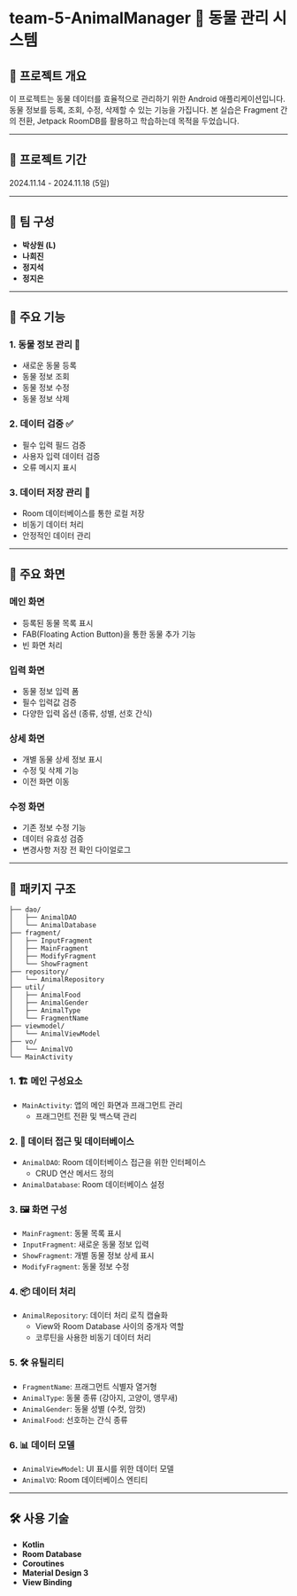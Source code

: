 # team-5-AnimalManager 🐾 동물 관리 시스템

## 📌 프로젝트 개요
이 프로젝트는 동물 데이터를 효율적으로 관리하기 위한 Android 애플리케이션입니다.  
동물 정보를 등록, 조회, 수정, 삭제할 수 있는 기능을 가집니다.
본 실습은 Fragment 간의 전환, Jetpack RoomDB를 활용하고 학습하는데 목적을 두었습니다.

---

## 📅 프로젝트 기간
2024.11.14 - 2024.11.18 (5일)

---

## 👥 팀 구성
- **박상원 (L)**
- **나희진**
- **정지석**
- **정지은**

---

## 🌟 주요 기능
### 1. 동물 정보 관리 💾
- 새로운 동물 등록
- 동물 정보 조회
- 동물 정보 수정
- 동물 정보 삭제

### 2. 데이터 검증 ✅
- 필수 입력 필드 검증
- 사용자 입력 데이터 검증
- 오류 메시지 표시

### 3. 데이터 저장 관리 💽
- Room 데이터베이스를 통한 로컬 저장
- 비동기 데이터 처리
- 안정적인 데이터 관리

---

## 📱 주요 화면
### 메인 화면
- 등록된 동물 목록 표시  
- FAB(Floating Action Button)을 통한 동물 추가 기능  
- 빈 화면 처리  

### 입력 화면
- 동물 정보 입력 폼  
- 필수 입력값 검증  
- 다양한 입력 옵션 (종류, 성별, 선호 간식)  

### 상세 화면
- 개별 동물 상세 정보 표시  
- 수정 및 삭제 기능  
- 이전 화면 이동  

### 수정 화면
- 기존 정보 수정 기능  
- 데이터 유효성 검증  
- 변경사항 저장 전 확인 다이얼로그  

---

## 📁 패키지 구조
~~~
├── dao/
│   ├── AnimalDAO
│   └── AnimalDatabase
├── fragment/
│   ├── InputFragment
│   ├── MainFragment
│   ├── ModifyFragment
│   └── ShowFragment
├── repository/
│   └── AnimalRepository
├── util/
│   ├── AnimalFood
│   ├── AnimalGender
│   ├── AnimalType
│   └── FragmentName
├── viewmodel/
│   └── AnimalViewModel
├── vo/
│   └── AnimalVO
└── MainActivity
~~~

### 1. 🏗 메인 구성요소
- `MainActivity`: 앱의 메인 화면과 프래그먼트 관리  
  - 프래그먼트 전환 및 백스택 관리  

### 2. 📑 데이터 접근 및 데이터베이스
- `AnimalDAO`: Room 데이터베이스 접근을 위한 인터페이스  
  - CRUD 연산 메서드 정의  
- `AnimalDatabase`: Room 데이터베이스 설정
  
### 3. 🖼 화면 구성
- `MainFragment`: 동물 목록 표시  
- `InputFragment`: 새로운 동물 정보 입력  
- `ShowFragment`: 개별 동물 정보 상세 표시  
- `ModifyFragment`: 동물 정보 수정  

### 4. 📦 데이터 처리
- `AnimalRepository`: 데이터 처리 로직 캡슐화  
  - View와 Room Database 사이의 중개자 역할  
  - 코루틴을 사용한 비동기 데이터 처리  

### 5. 🛠 유틸리티
- `FragmentName`: 프래그먼트 식별자 열거형  
- `AnimalType`: 동물 종류 (강아지, 고양이, 앵무새)  
- `AnimalGender`: 동물 성별 (수컷, 암컷)  
- `AnimalFood`: 선호하는 간식 종류  

### 6. 📊 데이터 모델
- `AnimalViewModel`: UI 표시를 위한 데이터 모델  
- `AnimalVO`: Room 데이터베이스 엔티티  

---

## 🛠 사용 기술
- **Kotlin**
- **Room Database**  
- **Coroutines**
- **Material Design 3** 
- **View Binding**
